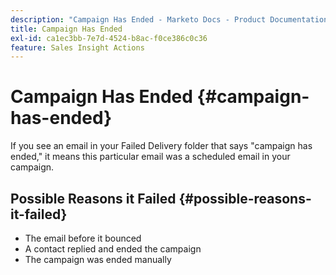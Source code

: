 ```yaml
---
description: "Campaign Has Ended - Marketo Docs - Product Documentation"
title: Campaign Has Ended
exl-id: ca1ec3bb-7e7d-4524-b8ac-f0ce386c0c36
feature: Sales Insight Actions
---
```

# Campaign Has Ended {#campaign-has-ended}

If you see an email in your Failed Delivery folder that says "campaign has ended," it means this particular email was a scheduled email in your campaign.

## Possible Reasons it Failed {#possible-reasons-it-failed}

* The email before it bounced
* A contact replied and ended the campaign
* The campaign was ended manually
